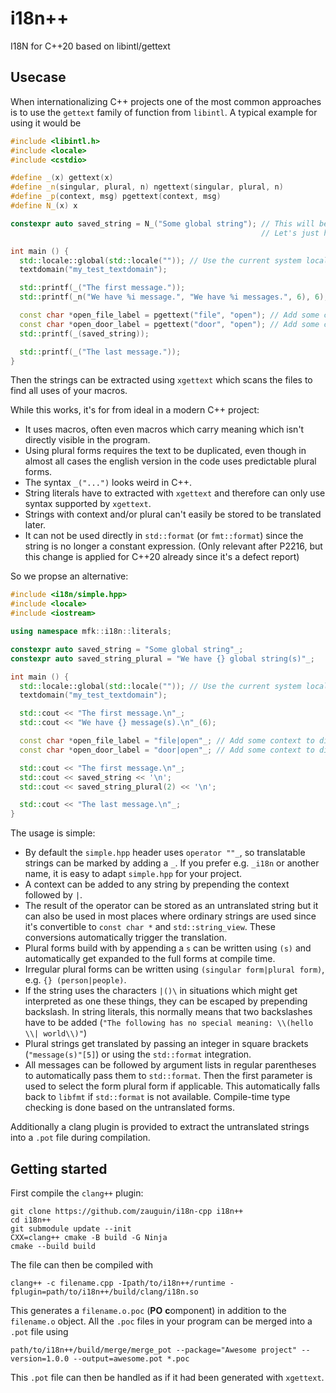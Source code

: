 # i18n++
I18N for C++20 based on libintl/gettext

## Usecase
When internationalizing C++ projects one of the most common approaches is to use the `gettext` family of function from `libintl`.
A typical example for using it would be

```cpp
#include <libintl.h>
#include <locale>
#include <cstdio>

#define _(x) gettext(x)
#define _n(singular, plural, n) ngettext(singular, plural, n)
#define _p(context, msg) pgettext(context, msg)
#define N_(x) x

constexpr auto saved_string = N_("Some global string"); // This will be translated later, so we already have to mark it with a macro to get it extracted.
                                                        // Let's just hope that we never need a plural version for this.

int main () {
  std::locale::global(std::locale("")); // Use the current system locale
  textdomain("my_test_textdomain");

  std::printf(_("The first message."));
  std::printf(_n("We have %i message.", "We have %i messages.", 6), 6);

  const char *open_file_label = pgettext("file", "open"); // Add some context to differentiate  messages which are the same in english
  const char *open_door_label = pgettext("door", "open"); // Add some context to differentiate  messages which are the same in english
  std::printf(_(saved_string));

  std::printf(_("The last message."));
}
```

Then the strings can be extracted using `xgettext` which scans the files to find all uses of your macros.

While this works, it's for from ideal in a modern C++ project:

 - It uses macros, often even macros which carry meaning which isn't directly visible in the program.
 - Using plural forms requires the text to be duplicated, even though in almost all cases the english version in the code uses predictable plural forms.
 - The syntax `_("...")` looks weird in C++.
 - String literals have to extracted with `xgettext` and therefore can only use syntax supported by `xgettext`.
 - Strings with context and/or plural can't easily be stored to be translated later.
 - It can not be used directly in `std::format` (or `fmt::format`) since the string is no longer a constant expression. (Only relevant after P2216, but this change is applied for C++20 already since it's a defect report)

So we propse an alternative:

```c++
#include <i18n/simple.hpp>
#include <locale>
#include <iostream>

using namespace mfk::i18n::literals;

constexpr auto saved_string = "Some global string"_;
constexpr auto saved_string_plural = "We have {} global string(s)"_;

int main () {
  std::locale::global(std::locale("")); // Use the current system locale
  textdomain("my_test_textdomain");

  std::cout << "The first message.\n"_;
  std::cout << "We have {} message(s).\n"_(6);

  const char *open_file_label = "file|open"_; // Add some context to differentiate messages which are the same in english
  const char *open_door_label = "door|open"_; // Add some context to differentiate messages which are the same in english

  std::cout << "The first message.\n"_;
  std::cout << saved_string << '\n';
  std::cout << saved_string_plural(2) << '\n';

  std::cout << "The last message.\n"_;
}
```

The usage is simple:

 - By default the `simple.hpp` header uses `operator ""_`, so translatable strings can be marked by adding a `_`.
   If you prefer e.g. `_i18n` or another name, it is easy to adapt `simple.hpp` for your project.
 - A context can be added to any string by prepending the context followed by `|`.
 - The result of the operator can be stored as an untranslated string but it can also be used in most places where ordinary strings are used
   since it's convertible to `const char *` and `std::string_view`. These conversions automatically trigger the translation.
 - Plural forms build with by appending a `s` can be written using `(s)` and automatically get expanded to the full forms at compile time.
 - Irregular plural forms can be written using `(singular form|plural form)`, e.g. `{} (person|people)`.
 - If the string uses the characters `|()\` in situations which might get interpreted as one these things, they can be escaped by prepending backslash.
   In string literals, this normally means that two backslashes have to be added (`"The following has no special meaning: \\(hello \\| world\\)"`)
 - Plural strings get translated by passing an integer in square brackets (`"message(s)"[5]`) or using the `std::format` integration.
 - All messages can be followed by argument lists in regular parentheses to automatically pass them to `std::format`. Then the first parameter is used to select the form plural form if applicable.
   This automatically falls back to `libfmt` if `std::format` is not available.
   Compile-time type checking is done based on the untranslated forms.

Additionally a clang plugin is provided to extract the untranslated strings into a `.pot` file during compilation.

## Getting started

First compile the `clang++` plugin:
```
git clone https://github.com/zauguin/i18n-cpp i18n++
cd i18n++
git submodule update --init
CXX=clang++ cmake -B build -G Ninja
cmake --build build
```

The file can then be compiled with

    clang++ -c filename.cpp -Ipath/to/i18n++/runtime -fplugin=path/to/i18n++/build/clang/i18n.so

This generates a `filename.o.poc` (**PO** **c**omponent) in addition to the `filename.o` object.
All the `.poc` files in your program can be merged into a `.pot` file using

    path/to/i18n++/build/merge/merge_pot --package="Awesome project" --version=1.0.0 --output=awesome.pot *.poc

This `.pot` file can then be handled as if it had been generated with `xgettext`.
